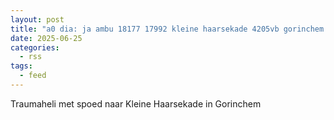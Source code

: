 ```yaml
---
layout: post
title: "a0 dia: ja ambu 18177 17992 kleine haarsekade 4205vb gorinchem gorchm bon 93964"
date: 2025-06-25
categories: 
  - rss
tags: 
  - feed
---
```


Traumaheli met spoed naar Kleine Haarsekade in Gorinchem
